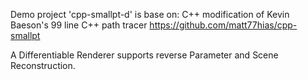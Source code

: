 Demo project 'cpp-smallpt-d' is base on:
  C++ modification of Kevin Baeson's 99 line C++ path tracer
  https://github.com/matt77hias/cpp-smallpt

  A Differentiable Renderer supports reverse Parameter and Scene
  Reconstruction.
